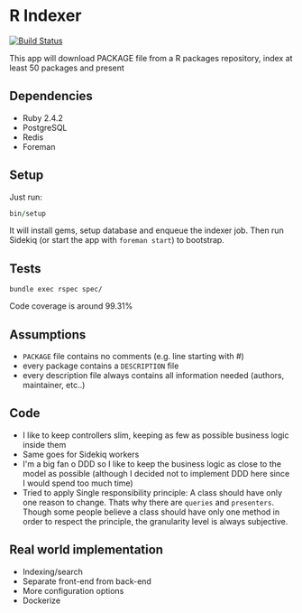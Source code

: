 # R Indexer

[![Build
Status](https://travis-ci.org/luizkowalski/r_indexer.svg?branch=master)](https://travis-ci.org/luizkowalski/r_indexer)

This app will download PACKAGE file from a R packages repository, index at least
50 packages and present

## Dependencies

* Ruby 2.4.2
* PostgreSQL
* Redis
* Foreman


## Setup

Just run:
```ruby
bin/setup
```

It will install gems, setup database and enqueue the indexer job. Then run
Sidekiq (or start the app with `foreman start`) to bootstrap.


## Tests

`bundle exec rspec spec/`

Code coverage is around 99.31%

## Assumptions

* `PACKAGE` file contains no comments (e.g. line starting with #)
* every package contains a `DESCRIPTION` file
* every description file always contains all information needed (authors,
maintainer, etc..)

## Code

* I like to keep controllers slim, keeping as few as possible business logic
inside them
* Same goes for Sidekiq workers
* I'm a big fan o DDD so I like to keep the business logic as close to the model
 as possible (although I decided not to implement DDD here since I would spend
too much time)
* Tried to apply Single responsibility principle: A class should have only one
reason to change. Thats why there are `queries` and `presenters`. Though some
people believe a class should have only one method in order to respect the
principle, the granularity level is always subjective.

## Real world implementation

* Indexing/search
* Separate front-end from back-end
* More configuration options
* Dockerize
